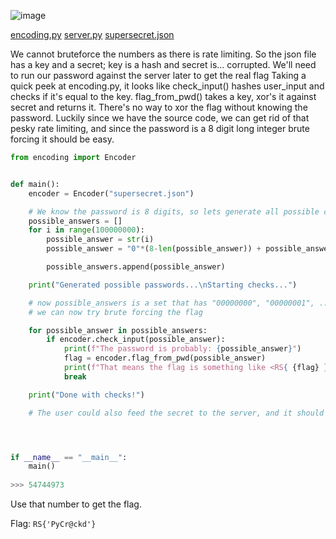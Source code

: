 ![image](https://user-images.githubusercontent.com/63996033/231537600-88af8008-d876-484c-8e28-36a0b3f40467.png)

[encoding.py]() [server.py]() [supersecret.json]()

We cannot bruteforce the numbers as there is rate limiting. So the json file has a key and a secret; key is a hash and secret is... corrupted. We'll need to run our password against the server later to get the real flag
Taking a quick peek at encoding.py, it looks like check_input() hashes user_input and checks if it's equal to the key. flag_from_pwd() takes a key, xor's it against secret and returns it. 
There's no way to xor the flag without knowing the password. Luckily since we have the source code, we can get rid of that pesky rate limiting, and since the password is a 8 digit long integer brute forcing it should be easy.

```py
from encoding import Encoder


def main():
    encoder = Encoder("supersecret.json")

    # We know the password is 8 digits, so lets generate all possible combinations
    possible_answers = []
    for i in range(100000000):
        possible_answer = str(i)
        possible_answer = "0"*(8-len(possible_answer)) + possible_answer

        possible_answers.append(possible_answer)

    print("Generated possible passwords...\nStarting checks...")

    # now possible_answers is a set that has "00000000", "00000001", ..., "99999999"
    # we can now try brute forcing the flag

    for possible_answer in possible_answers:
        if encoder.check_input(possible_answer):
            print(f"The password is probably: {possible_answer}")
            flag = encoder.flag_from_pwd(possible_answer)
            print(f"That means the flag is something like <RS{ {flag} }>")
            break

    print("Done with checks!")

    # The user could also feed the secret to the server, and it should spit out the flag




if __name__ == "__main__":
    main()
    
>>> 54744973
```

Use that number to get the flag.

Flag: `RS{'PyCr@ckd'}`
